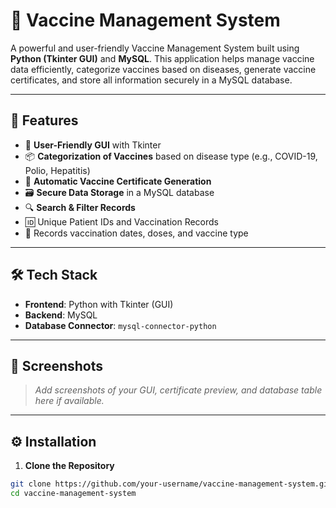# 💉 Vaccine Management System

A powerful and user-friendly Vaccine Management System built using **Python (Tkinter GUI)** and **MySQL**. This application helps manage vaccine data efficiently, categorize vaccines based on diseases, generate vaccine certificates, and store all information securely in a MySQL database.

---

## 🚀 Features

- 🔐 **User-Friendly GUI** with Tkinter
- 📦 **Categorization of Vaccines** based on disease type (e.g., COVID-19, Polio, Hepatitis)
- 🧾 **Automatic Vaccine Certificate Generation**
- 🗃️ **Secure Data Storage** in a MySQL database
- 🔍 **Search & Filter Records**
- 🆔 Unique Patient IDs and Vaccination Records
- 📅 Records vaccination dates, doses, and vaccine type

---

## 🛠️ Tech Stack

- **Frontend**: Python with Tkinter (GUI)
- **Backend**: MySQL
- **Database Connector**: `mysql-connector-python`

---

## 📸 Screenshots

> _Add screenshots of your GUI, certificate preview, and database table here if available._

---

## ⚙️ Installation

1. **Clone the Repository**

```bash
git clone https://github.com/your-username/vaccine-management-system.git
cd vaccine-management-system
